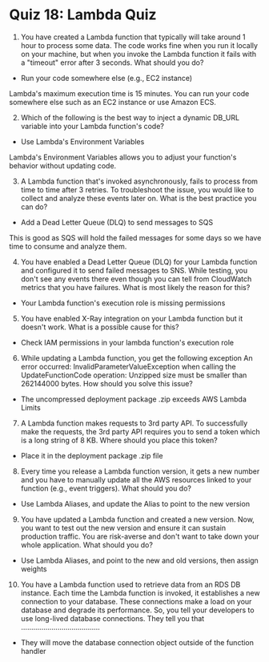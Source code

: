 # Quiz 18: Lambda Quiz

1. You have created a Lambda function that typically will take around 1 hour to process some data. The code works fine when you run it locally on your machine, but when you invoke the Lambda function it fails with a "timeout" error after 3 seconds. What should you do?

- Run your code somewhere else (e.g., EC2 instance)

Lambda's maximum execution time is 15 minutes. You can run your code somewhere else such as an EC2 instance or use Amazon ECS.

2. Which of the following is the best way to inject a dynamic DB_URL variable into your Lambda function's code?

- Use Lambda's Environment Variables

Lambda's Environment Variables allows you to adjust your function's behavior without updating code.

3. A Lambda function that's invoked asynchronously, fails to process from time to time after 3 retries. To troubleshoot the issue, you would like to collect and analyze these events later on. What is the best practice you can do?

- Add a Dead Letter Queue (DLQ) to send messages to SQS

This is good as SQS will hold the failed messages for some days so we have time to consume and analyze them.

4. You have enabled a Dead Letter Queue (DLQ) for your Lambda function and configured it to send failed messages to SNS. While testing, you don't see any events there even though you can tell from CloudWatch metrics that you have failures. What is most likely the reason for this?

- Your Lambda function's execution role is missing permissions

5. You have enabled X-Ray integration on your Lambda function but it doesn't work. What is a possible cause for this?

- Check IAM permissions in your lambda function's execution role

6. While updating a Lambda function, you get the following exception An error occurred: InvalidParameterValueException when calling the UpdateFunctionCode operation: Unzipped size must be smaller than 262144000 bytes. How should you solve this issue?

- The uncompressed deployment package .zip exceeds AWS Lambda Limits

<!-- TO CHECK Answer -->

7. A Lambda function makes requests to 3rd party API. To successfully make the requests, the 3rd party API requires you to send a token which is a long string of 8 KB. Where should you place this token?

- Place it in the deployment package .zip file

8. Every time you release a Lambda function version, it gets a new number and you have to manually update all the AWS resources linked to your function (e.g., event triggers). What should you do?

- Use Lambda Aliases, and update the Alias to point to the new version

9. You have updated a Lambda function and created a new version. Now, you want to test out the new version and ensure it can sustain production traffic. You are risk-averse and don't want to take down your whole application. What should you do?

- Use Lambda Aliases, and point to the new and old versions, then assign weights

10. You have a Lambda function used to retrieve data from an RDS DB instance. Each time the Lambda function is invoked, it establishes a new connection to your database. These connections make a load on your database and degrade its performance. So, you tell your developers to use long-lived database connections. They tell you that .......................................

- They will move the database connection object outside of the function handler
